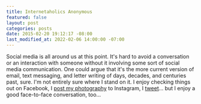 ```yaml
---
title: Internetaholics Anonymous
featured: false
layout: post
categories: posts
date: 2015-02-20 19:12:17 -08:00
last_modified_at: 2022-02-06 14:00:00 -07:00
---
```


Social media is all around us at this point. It's hard to avoid a conversation or an interaction with someone without it involving some sort of social media communication. One could argue that it's the more current version of email, text messaging, and letter writing of days, decades, and centuries past, sure. I'm not entirely sure where I stand on it. I enjoy checking things out on Facebook, I [post my photography](http://instagram.com/jlyman) to Instagram, I [tweet](http://twitter.com/_johlym)… but I enjoy a good face-to-face conversation, too…

